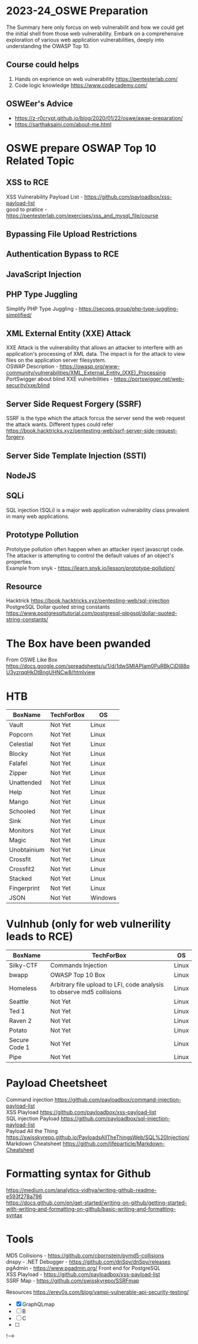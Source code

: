 <!--
# Disclaimer
All Resources below is only for education purpose for everyone who wanted to learn OSWE.
!-->

# 2023-24_OSWE Preparation
The Summary here only forcus on web vulnerabilit and how we could get the initial shell from those web vulnerability. Embark on a comprehensive exploration of various web application vulnerabilities, deeply into understanding the OWASP Top 10.

## Course could helps 
1. Hands on exprience on web vulnerability https://pentesterlab.com/ <br>
2. Code logic knowledge https://www.codecademy.com/

## OSWEer's Advice
- https://z-r0crypt.github.io/blog/2020/01/22/oswe/awae-preparation/ <br>
- https://sarthaksaini.com/about-me.html <br>

# OSWE prepare OSWAP Top 10 Related Topic

## XSS to RCE
XSS Vulnerability Payload List - https://github.com/payloadbox/xss-payload-list <br>
good to pratice - https://pentesterlab.com/exercises/xss_and_mysql_file/course <br>

## Bypassing File Upload Restrictions

## Authentication Bypass to RCE

## JavaScript Injection

## PHP Type Juggling
Simplify PHP Type Juggling - https://secops.group/php-type-juggling-simplified/

## XML External Entity (XXE) Attack
XXE Attack is the vulnerability that allows an attacker to interfere with an application's processing of XML data. The impact is for the attack to view files on the application server filesystem.  <br>
OSWAP Description - https://owasp.org/www-community/vulnerabilities/XML_External_Entity_(XXE)_Processing  <br>
PortSwigger about blind XXE vulnerbilities - https://portswigger.net/web-security/xxe/blind  <br>

## Server Side Request Forgery (SSRF)
SSRF is the type which the attack forcus the server send the web request the attack wants. Different types could refer https://book.hacktricks.xyz/pentesting-web/ssrf-server-side-request-forgery. 

## Server Side Template Injection (SSTI)

## NodeJS

## SQLi
SQL injection (SQLi) is a major web application vulnerability class prevalent in many web applications. 

## Prototype Pollution
Prototype pollution often happen when an attacker inject javascript code. The attacker is attempting to control the default values of an object's properties. <br>
Example from snyk - https://learn.snyk.io/lesson/prototype-pollution/ <br>

## Resource
Hacktrick https://book.hacktricks.xyz/pentesting-web/sql-injection <br>
PostgreSQL Dollar quoted string constants https://www.postgresqltutorial.com/postgresql-plpgsql/dollar-quoted-string-constants/

# The Box have been pwanded 

From OSWE Like Box https://docs.google.com/spreadsheets/u/1/d/1dwSMIAPIam0PuRBkCiDI88pU3yzrqqHkDtBngUHNCw8/htmlview

# HTB
|BoxName|TechForBox|OS|
|---|---|---|
|Vault|Not Yet|Linux|
|Popcorn|Not Yet|Linux|
|Celestial|Not Yet|Linux|
|Blocky|Not Yet|Linux|
|Falafel|Not Yet|Linux|
|Zipper|Not Yet|Linux|
|Unattended|Not Yet|Linux|
|Help|Not Yet|Linux|
|Mango|Not Yet|Linux|
|Schooled|Not Yet|Linux|
|Sink|Not Yet|Linux|
|Monitors|Not Yet|Linux|
|Magic|Not Yet|Linux|
|Unobtainium|Not Yet|Linux|
|Crossfit|Not Yet|Linux|
|Crossfit2|Not Yet|Linux|
|Stacked|Not Yet|Linux|
|Fingerprint|Not Yet|Linux|
|JSON|Not Yet|Windows|

# Vulnhub (only for web vulnerility leads to RCE)
|BoxName|TechForBox|OS|
|---|---|---|
|Silky-CTF|Commands Injection|Linux|
|bwapp|OWASP Top 10 Box|Linux|
|Homeless|Arbitrary file upload to LFI, code analysis to observe md5 collisions|Linux|
|Seattle|Not Yet|Linux|
|Ted 1|Not Yet|Linux|
|Raven 2|Not Yet|Linux|
|Potato|Not Yet|Linux|
|Secure Code 1|Not Yet|Linux|
|Pipe|Not Yet|Linux|

# Payload Cheetsheet
Command injection https://github.com/payloadbox/command-injection-payload-list <br>
XSS Playload https://github.com/payloadbox/xss-payload-list  <br>
SQL injection Payload https://github.com/payloadbox/sql-injection-payload-list <br>
Payload All the Thing https://swisskyrepo.github.io/PayloadsAllTheThingsWeb/SQL%20Injection/ <br>
Markdown Cheatsheet https://github.com/lifeparticle/Markdown-Cheatsheet <br>

# Formatting syntax for Github 
https://medium.com/analytics-vidhya/writing-github-readme-e593f278a796 <br>
https://docs.github.com/en/get-started/writing-on-github/getting-started-with-writing-and-formatting-on-github/basic-writing-and-formatting-syntax <br>


# Tools
MD5 Collisions - https://github.com/cbornstein/pymd5-collisions <br>
dnspy - .NET Debugger - https://github.com/dnSpy/dnSpy/releases <br>
pgAdmin - https://www.pgadmin.org/ Front end for PostgreSQL <br>
XSS Playload - https://github.com/payloadbox/xss-payload-list <br>
SSRF Map - https://github.com/swisskyrepo/SSRFmap

<!-- 
# OSWE Like Topic

1. Source Code Audit
2. ATutor Authentication Bypass and RCE
	1. test
	2. test
3.  ATutor LMS Type Juggling Vulnerability
	1. PHP Strict compasion and loose compasion
	2. 
	3. 
4.  ManageEngine Applications Manager AMUserResourcesSyncServlet SQL Injection RCE
	1. test
	2. test
	3. Stacked Queries https://www.sqlinjection.net/stacked-queries/
5.  Bassmaster NodeJS Arbitrary JavaScript Injection Vulnerability
	1. Regular expression - https://regex101.com/
        2. Regular expression explain - https://hackmd.io/@Heidi-Liu/regex#Why-we-need-Regular-Expression
	2. JavaScript RegExp Reference - https://www.w3schools.com/jsref/jsref_obj_regexp.asp
        3. (execute a shell) hex-encode our forward slashes and bypass the restrictions of the regex parsing
6.  DotNetNuke Cookie Deserialization RCE
	1. C# Serialize and Deserialize https://blog.miniasp.com/post/2008/03/19/How-to-serialize-and-deserialize-using-C-NET
        2. .NET Documentation https://learn.microsoft.com/en-us/dotnet/?view=net-8.0
	3. Generating payloads that exploit unsafe .NET object deserializationhttps://github.com/pwntester/ysoserial.net
7.  ERPNext Authentication Bypass and Server Side Template Injection
	1. SQL Injection - utf8mb4_general_ci - https://dev.mysql.com/doc/refman/8.0/en/charset-unicode-sets.html
	2. Frappe Framework - https://frappeframework.com/docs/v15/user/en/tutorial/create-a-doctype
 	3. 
  	4. 
   	5. 
8.  openCRX Authentication Bypass and Remote Code Execution
	1. Java application analysis, tree -L 3
	2. XXE (XML External Entity) vulnerability
 	3. XXE Attack submitted - <!DOCTYPE reset [ <!ENTITY qaz SYSTEM "/etc/passwd"> ]> <reset>&qaz;</reset>
 	4. JAVA RCE - create a feature void, create a procedure and call that feature.
9.  openITCOCKPIT XSS and OS Command Injection - Blackbox
	1. XSS - The Browser Exploitation Framework (BeEF)
	2. DOM - HTML elements via the getElementByID and getElementsByTagName methods.
	3. Websocket - How to obtain a url and key from websocket server 
 	4. OS Command injection combining a fuzzing skill
  	5. 
10.  Concord Authentication Bypass to RCE
Reference : https://fetch.spec.whatwg.org/#cors-request
	1. CORS, Access-Control-Allow-Origin have three values *, null and origin. https://fetch.spec.whatwg.org/#cors-request
	2. SameSite Attribute, [http-response] Set-Cookie: session=ABCDEFGHIJKLMNO; Path=/; Max-Age=0; SameSite=Lax; *three of attribute: Strict, None, and Lax. Understanding the relationship between SOP, CORS, and the SameSite attribute is critical in understanding how and when an application might be vulnerable to CSRF.
 	3. CORS exploits are similar to reflected Cross-Site Scripting (XSS) in that we must send a link to an already-authenticated user in order to exploit something of value
  	4. Liquibase.xml, Liquibase is an open-source database schema change management solution which enables you to manage revisions of your database changes easily.
11.  Server-Side Request Forgery
	1. Directus v9.0.0 rc34
	2. API gateways for microservices
 	3. API Discovery via Verb Tampering, the way to retrieve api with error code 204,401,403,404
  	4. Server-Side Request Forgery (SSRF) occurs when an attacker can force an application or server to request data or a resource. 
  	5. Blind SSRF vulnerability when the request got 403 forbiddenm but the server have 200 return data but actually does not return the result of the forged request. 
  	6. Blind SSRF vulnerability cannot access the results of SSRF
  	7. Error messages to determine if we've requested a valid resource
  	8. Headless Chrome - A headless browser is a browser without a graphical user interface. Instead of controlling the browser’s actions via its graphical user interface (GUI), headless browsers are controlled using the command line.
  	9. 
12.  Guacamole Lite Prototype Pollution	
	1. Object Prototype - https://developer.mozilla.org/en-US/docs/Learn/JavaScript/Objects/Object_prototypes. The respectivitly would be the object class prototype, student prototype and s object directly.
	2. Module with EJS, Handlebars.
 	3. Testing the template enginee with the function you found in the code.
  > ejs  = require("ejs")
...
> ejs.render("Hello, <%= foo %>", {"foo":"world"})
'Hello, world'

> {}.__proto__.outputFunctionName = "x = 1; console.log('haxhaxhax') ; y"
"x = 1; console.log('haxhaxhax') ; y"

> ejs.render("Hello, <%= foo %>", {"foo":"world"})
haxhaxhax
'Hello, world'

  	4. Handlebars - To build a Handlebars proof of concept, we are going use techniques that were discovered by security researcher Beomjin Lee.
 	5.
   	6. Prototype Pollution Exploitation - Application and Library dependent. Try to find if that possible to set isAdmin to true in the Object prototype. <br>
	7. Prototype extends the DOM - http://prototypejs.org/learn/extensions
  	8.
	9.
	10. 
13.  Atmail Mail Server Appliance: from XSS to RCE archived
	1. test
	2. test
!-->

<!--
# Post OSWE

## API Security
<!-- Task list -->

Resources
https://erev0s.com/blog/vampi-vulnerable-api-security-testing/

- [x] GraphQLmap
- [ ] B
- [ ] C
- [ ] 
!-->

